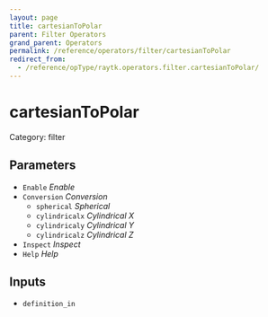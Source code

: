 ```yaml
---
layout: page
title: cartesianToPolar
parent: Filter Operators
grand_parent: Operators
permalink: /reference/operators/filter/cartesianToPolar
redirect_from:
  - /reference/opType/raytk.operators.filter.cartesianToPolar/
---
```


# cartesianToPolar

Category: filter



## Parameters

* `Enable` *Enable*
* `Conversion` *Conversion*
  * `spherical` *Spherical*
  * `cylindricalx` *Cylindrical X*
  * `cylindricaly` *Cylindrical Y*
  * `cylindricalz` *Cylindrical Z*
* `Inspect` *Inspect*
* `Help` *Help*

## Inputs

* `definition_in`